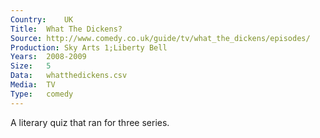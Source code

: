 ```yaml
---
Country:	UK
Title:	What The Dickens?
Source:	http://www.comedy.co.uk/guide/tv/what_the_dickens/episodes/
Production:	Sky Arts 1;Liberty Bell
Years:	2008-2009
Size:	5
Data:	whatthedickens.csv
Media:	TV
Type:	comedy
---
```


A literary quiz that ran for three series.